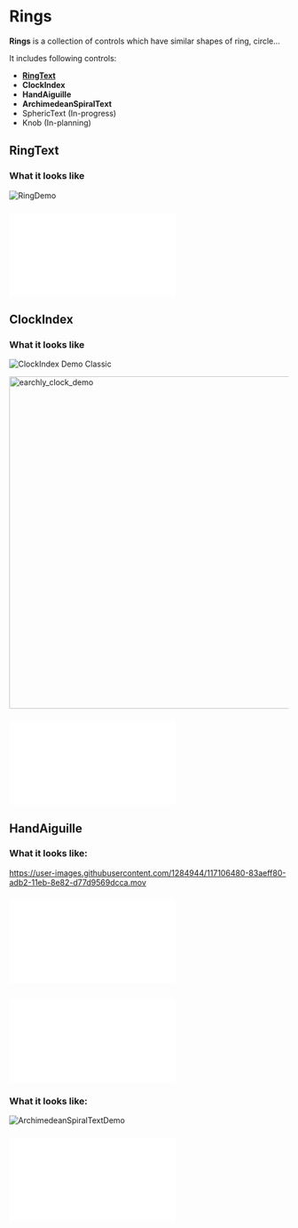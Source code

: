 # Rings

**Rings** is a collection of controls which have similar shapes of ring, circle...

It includes following controls:
* **[RingText](#ringtext)**
* **ClockIndex**
* **HandAiguille**
* **ArchimedeanSpiralText**
* SphericText (In-progress)
* Knob (In-planning)

## RingText

### What it looks like
![RingDemo](https://user-images.githubusercontent.com/1284944/115984682-fb26a700-a5da-11eb-8a59-a1554ec41bdf.gif)

### ![How to use it](Sources/Rings/RingText.md)

## ClockIndex

### What it looks like
![ClockIndex Demo Classic](https://user-images.githubusercontent.com/1284944/116664495-26d6d200-a9cb-11eb-906c-7ffe659dcfbc.gif)

<img width="598" alt="earchly_clock_demo" src="https://user-images.githubusercontent.com/1284944/116664737-73baa880-a9cb-11eb-97e1-afcb49dfcfcd.png">

### ![How to use it](Sources/Rings/ClockIndex.md)

## HandAiguille

### What it looks like:
https://user-images.githubusercontent.com/1284944/117106480-83aeff80-adb2-11eb-8e82-d77d9569dcca.mov

### ![How to use it](Sources/Rings/HandAiguille.md)

## ![ArchimedeanSpiralText](Sources/Rings/ArchimedeanSpiralText.md)

### What it looks like:
![ArchimedeanSpiralTextDemo](https://user-images.githubusercontent.com/1284944/117950922-3ef10e80-b346-11eb-9da1-50b0f87990a2.gif)

### ![How to use it](Sources/Rings/ArchimedeanSpiralText.md)

